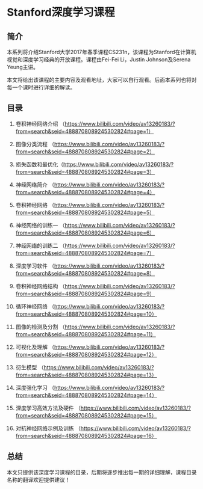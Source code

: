 # Stanford深度学习课程

## 简介

本系列将介绍Stanford大学2017年春季课程CS231n，该课程为Stanford在计算机视觉和深度学习经典的开放课程。课程由Fei-Fei Li，Justin Johnson及Serena Yeung主讲。

本文将给出该课程的主要内容及观看地址，大家可以自行观看。后面本系列也将对每一个课时进行详细的解读。


## 目录

1. 卷积神经网络介绍 （https://www.bilibili.com/video/av13260183/?from=search&seid=4888708089245302824#page=1）

2. 图像分类流程 （https://www.bilibili.com/video/av13260183/?from=search&seid=4888708089245302824#page=2）

3. 损失函数和最优化（https://www.bilibili.com/video/av13260183/?from=search&seid=4888708089245302824#page=3）

4. 神经网络简介 （https://www.bilibili.com/video/av13260183/?from=search&seid=4888708089245302824#page=4）

5. 卷积神经网络 （https://www.bilibili.com/video/av13260183/?from=search&seid=4888708089245302824#page=5）

6. 神经网络的训练一 （https://www.bilibili.com/video/av13260183/?from=search&seid=4888708089245302824#page=6）

7. 神经网络的训练二 （https://www.bilibili.com/video/av13260183/?from=search&seid=4888708089245302824#page=7）

8. 深度学习软件 （https://www.bilibili.com/video/av13260183/?from=search&seid=4888708089245302824#page=8）

9. 卷积神经网络结构 （https://www.bilibili.com/video/av13260183/?from=search&seid=4888708089245302824#page=9）

10. 循环神经网络 （https://www.bilibili.com/video/av13260183/?from=search&seid=4888708089245302824#page=10）

11. 图像的检测及分割 （https://www.bilibili.com/video/av13260183/?from=search&seid=4888708089245302824#page=11）

12. 可视化及理解 （https://www.bilibili.com/video/av13260183/?from=search&seid=4888708089245302824#page=12）

13. 衍生模型 （https://www.bilibili.com/video/av13260183/?from=search&seid=4888708089245302824#page=13）

14. 深度强化学习 （https://www.bilibili.com/video/av13260183/?from=search&seid=4888708089245302824#page=14）

15. 深度学习高效方法及硬件 （https://www.bilibili.com/video/av13260183/?from=search&seid=4888708089245302824#page=15）

16. 对抗神经网络示例及训练 （https://www.bilibili.com/video/av13260183/?from=search&seid=4888708089245302824#page=16）

## 总结

本文只提供该深度学习课程的目录，后期将逐步推出每一期的详细理解，课程目录名称的翻译欢迎提供建议！


